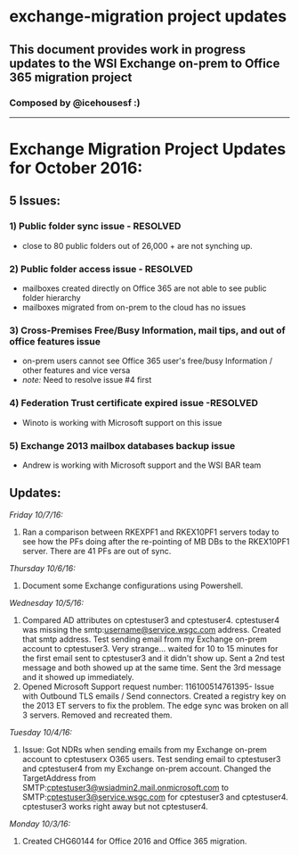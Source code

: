 # exchange-migration project updates
## This document provides work in progress updates to the WSI Exchange on-prem to Office 365 migration project
### Composed by @icehousesf :) 

---

# Exchange Migration Project Updates for October 2016:

## 5 Issues:

### 1) Public folder sync issue - RESOLVED

  * close to 80 public folders out of 26,000 + are not synching up.

### 2) Public folder access issue - RESOLVED

  * mailboxes created directly on Office 365 are not able to see public folder hierarchy
  * mailboxes migrated from on-prem to the cloud has no issues

### 3) Cross-Premises Free/Busy Information, mail tips, and out of office features issue

  * on-prem users cannot see Office 365 user's free/busy Information / other features and vice versa
  * *note:* Need to resolve issue #4 first

### 4) Federation Trust certificate expired issue -RESOLVED

  * Winoto is working with Microsoft support on this issue

### 5) Exchange 2013 mailbox databases backup issue

  * Andrew is working with Microsoft support and the WSI BAR team

## Updates:

*Friday 10/7/16:*

1. Ran a comparison between RKEXPF1 and RKEX10PF1 servers today to see how the PFs doing after the re-pointing of MB DBs to the RKEX10PF1 server. There are 41 PFs are out of sync.

*Thursday 10/6/16:*

1. Document some Exchange configurations using Powershell.

*Wednesday 10/5/16:*

1. Compared AD attributes on cptestuser3 and cptestuser4. cptestuser4 was missing the smtp:username@service.wsgc.com address. Created that smtp address. Test sending email from my Exchange on-prem account to cptestuser3.  Very strange... waited for 10 to 15 minutes for the first email sent to cptestuser3 and it didn't show up.  Sent a 2nd test message and both showed up at the same time.  Sent the 3rd message and it showed up immediately.
2. Opened Microsoft Support request number: 116100514761395- Issue with Outbound TLS emails / Send connectors. Created a registry key on the 2013 ET servers to fix the problem. The edge sync was broken on all 3 servers. Removed and recreated them.

*Tuesday 10/4/16:*

1. Issue: Got NDRs when sending emails from my Exchange on-prem account to cptestuserx O365 users. Test sending email to cptestuser3 and cptestuser4 from my Exchange on-prem account. Changed the TargetAddress from SMTP:cptestuser3@wsiadmin2.mail.onmicrosoft.com to SMTP:cptestuser3@service.wsgc.com for cptestuser3 and cptestuser4.  cptestuser3 works right away but not cptestuser4.

*Monday 10/3/16:*

1. Created CHG60144 for Office 2016 and Office 365 migration.



